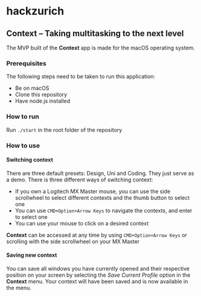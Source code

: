 # hackzurich

## Context – Taking multitasking to the next level

The MVP built of the **Context** app is made for the macOS operating system.

### Prerequisites

The following steps need to be taken to run this application:

* Be on macOS
* Clone this repository
* Have node.js installed

### How to run

Run `./start` in the root folder of the repository

### How to use

#### Switching context

There are three default presets: Design, Uni and Coding. They just serve as a
demo. There is three different ways of switching context:

* If you own a Logitech MX Master mouse, you can use the side scrollwheel to select different contexts and the thumb button to select one
* You can use `CMD+Option+Arrow Keys` to navigate the contexts, and enter to select one
* You can use your mouse to click on a desired context

**Context** can be accessed at any time by using `CMD+Option+Arrow Keys` or scrolling with the side scrollwheel on your MX Master

#### Saving new context

You can save all windows you have currently opened and their respective position on your screen by selecting the *Save Current Profile* option in the **Context** menu. Your context will have been saved and is now available in the menu.
